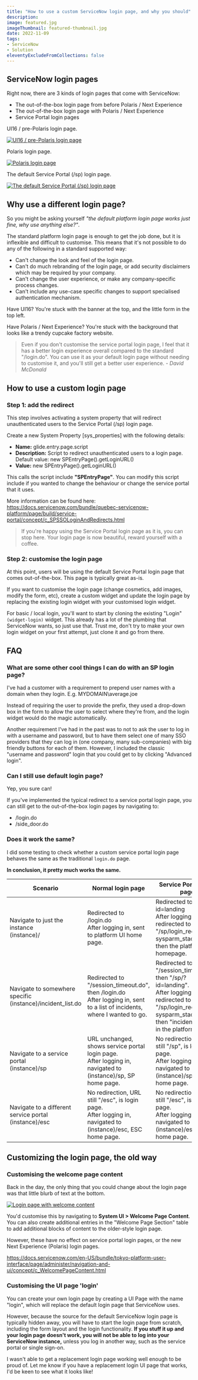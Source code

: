 ```yaml
---
title: "How to use a custom ServiceNow login page, and why you should"
description: 
image: featured.jpg
imageThumbnail: featured-thumbnail.jpg
date: 2022-11-09
tags:
- ServiceNow
- Solution
eleventyExcludeFromCollections: false
---
```


## ServiceNow login pages
Right now, there are 3 kinds of login pages that come with ServiceNow:
* The out-of-the-box login page from before Polaris / Next Experience
* The out-of-the-box login page with Polaris / Next Experience
* Service Portal login pages

UI16 / pre-Polaris login page.

[![UI16 / pre-Polaris login page](sn-login-page-ui16.png)](sn-login-page-ui16.png)

Polaris login page.

[![Polaris login page](sn-login-page-polaris.png)](sn-login-page-polaris.png)

The default Service Portal (/sp) login page.

[![The default Service Portal (/sp) login page](sn-login-page-sp.png)](sn-login-page-sp.png)

## Why use a different login page?
So you might be asking yourself *"the default platform login page works just fine, why use anything else?"*.

The standard platform login page is enough to get the job done, but it is inflexible and difficult to customise. This means that it's not possible to do any of the following in a standard supported way:
* Can't change the look and feel of the login page.
* Can't do much rebranding of the login page, or add security disclaimers which may be required by your company.
* Can't change the user experience, or make any company-specific process changes.
* Can't include any use-case specific changes to support specialised authentication mechanism.

Have UI16? You're stuck with the banner at the top, and the little form in the top left.

Have Polaris / Next Experience? You're stuck with the background that looks like a trendy cupcake factory website.

> Even if you don't customise the service portal login page, I feel that it has a better login experience overall compared to the standard "/login.do". You can use it as your default login page without needing to customise it, and you'll still get a better user experience.
> <cite>- David McDonald</cite>

## How to use a custom login page
### Step 1: add the redirect
This step involves activating a system property that will redirect unauthenticated users to the Service Portal (/sp) login page. 

Create a new System Property [sys_properties] with the following details:
* **Name:** glide.entry.page.script
* **Description:** Script to redirect unauthenticated users to a login page. Default value: new SPEntryPage().getLoginURL()
* **Value:** new SPEntryPage().getLoginURL()

This calls the script include **"SPEntryPage"**. You can modify this script include if you wanted to change the behaviour or change the service portal that it uses.

More information can be found here: 
https://docs.servicenow.com/bundle/quebec-servicenow-platform/page/build/service-portal/concept/c_SPSSOLoginAndRedirects.html

> If you're happy using the Service Portal login page as it is, you can stop here.
> Your login page is now beautiful, reward yourself with a coffee.

### Step 2: customise the login page
At this point, users will be using the default Service Portal login page that comes out-of-the-box. This page is typically great as-is.

If you want to customise the login page (change cosmetics, add images, modify the form, etc), create a custom widget and update the login page by replacing the existing login widget with your customised login widget.

For basic / local login, you'll want to start by cloning the existing "Login" `(widget-login)` widget. This already has a lot of the plumbing that ServiceNow wants, so just use that. Trust me, don't try to make your own login widget on your first attempt, just clone it and go from there.

## FAQ
### What are some other cool things I can do with an SP login page?
I've had a customer with a requirement to prepend user names with a domain when they login.
E.g. MYDOMAIN\average.joe

Instead of requiring the user to provide the prefix, they used a drop-down box in the form to allow the user to select where they're from, and the login widget would do the magic automatically.

Another requirement I've had in the past was to not to ask the user to log in with a username and password, but to have them select one of many SSO providers that they can log in (one company, many sub-companies) with big friendly buttons for each of them. However, I included the classic "username and password" login that you could get to by clicking "Advanced login".

### Can I still use default login page?
Yep, you sure can!

If you've implemented the typical redirect to a service portal login page, you can still get to the out-of-the-box login pages by navigating to:
* /login.do
* /side_door.do

### Does it work the same?
I did some testing to check whether a custom service portal login page behaves the same as the traditional `login.do` page. 

**In conclusion, it pretty much works the same.**

<table class="table table-striped">
<thead>
<tr>
<th>Scenario</th>
<th>Normal login page</th>
<th>Service Portal login page</th>
</tr>
</thead>
<tbody>
<tr>
<td>Navigate to just the instance<br />(instance)/</td>
<td>Redirected to /login.do<br />
After logging in, sent to platform UI home page.</td>
<td>Redirected to /sp/?id=landing<br />
After logging in, redirected to "/sp/login_redirect.do?sysparm_stack=no", then the platform UI homepage.
</td>
</tr>
<tr>
<td>Navigate to somewhere specific<br />(instance)/incident_list.do</td>
<td>Redirected to "/session_timeout.do", then /login.do<br />
After logging in, sent to a list of incidents, where I wanted to go.
</td>
<td>Redirected to "/session_timeout.do", then "/sp/?id=landing".<br />
After logging in, redirected to "/sp/login_redirect.do?sysparm_stack=no", then "incident_list.do" in the platform UI.
</td>
</tr>
<tr>
<td>Navigate to a service portal<br />(instance)/sp</td>
<td>
URL unchanged, shows service portal login page.<br />
After logging in, navigated to (instance)/sp, SP home page.
</td>
<td>No redirection, URL still "/sp", is login page.<br />
After logging in, navigated to (instance)/sp, SP home page.
</td>
</tr>
<tr>
<td>Navigate to a different service portal<br />(instance)/esc</td>
<td>No redirection, URL still "/esc", is login page.<br />After logging in, navigated to (instance)/esc, ESC home page.
</td>
<td>No redirection, URL still "/esc", is login page.<br />
After logging in, navigated to (instance)/esc, ESC home page.
</td>
</tr>
</tbody>
</table>



## Customizing the login page, the old way
### Customising the welcome page content
Back in the day, the only thing that you could change about the login page was that little blurb of text at the bottom.

[![Login page with welcome content](sn-login-page-welcome-content.png)](sn-login-page-welcome-content.png)

You'd customise this by navigating to **System UI > Welcome Page Content**. You can also create additional entries in the "Welcome Page Section" table to add additional blocks of content to the older-style login page.

However, these have no effect on service portal login pages, or the new Next Experience (Polaris) login pages.

https://docs.servicenow.com/en-US/bundle/tokyo-platform-user-interface/page/administer/navigation-and-ui/concept/c_WelcomePageContent.html

### Customising the UI page 'login'
You can create your own login page by creating a UI Page with the name "login", which will replace the default login page that ServiceNow uses.

However, because the source for the default ServiceNow login page is typically hidden away, you will have to start the login page from scratch, including the form layout and the login functionality. **If you stuff it up and your login page doesn't work, you will not be able to log into your ServiceNow instance,** unless you log in another way, such as the service portal or single sign-on.

I wasn't able to get a replacement login page working well enough to be proud of. Let me know if you have a replacement login UI page that works, I'd be keen to see what it looks like!
